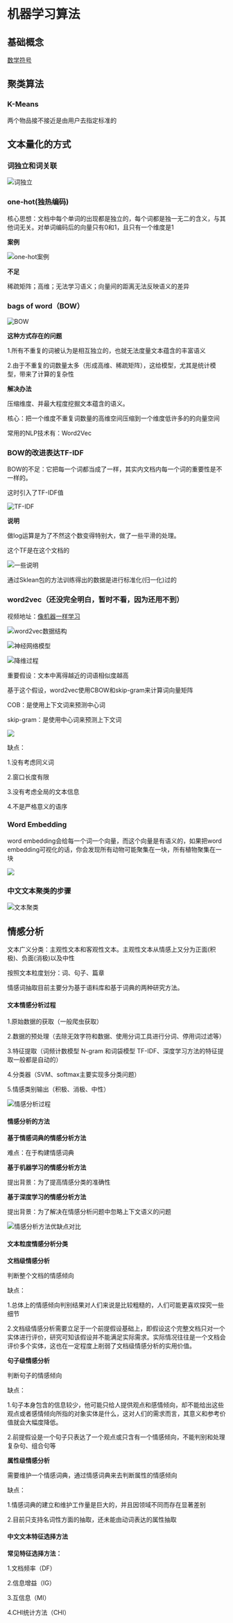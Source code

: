 # 机器学习算法

## 基础概念

[数学符号](https://blog.csdn.net/u014157109/article/details/89437547)



## 聚类算法

### K-Means

两个物品接不接近是由用户去指定标准的



## 文本量化的方式

### 词独立和词关联

![词独立](D:\github\MyKnowledgeRepository\machine_learning_img\text_as_data\词独立和词关联.png)



### one-hot(独热编码)

核心思想：文档中每个单词的出现都是独立的，每个词都是独一无二的含义，与其他词无关。对单词编码后的向量只有0和1，且只有一个维度是1

**案例**

![one-hot案例](D:\github\MyKnowledgeRepository\machine_learning_img\text_as_data\one-hot案例.png)



**不足**

稀疏矩阵；高维；无法学习语义；向量间的距离无法反映语义的差异



### bags of word（BOW）

![BOW](D:\github\MyKnowledgeRepository\machine_learning_img\text_as_data\bagofwords.png)



**这种方式存在的问题**

1.所有不重复的词被认为是相互独立的，也就无法度量文本蕴含的丰富语义

2.由于不重复的词数量太多（形成高维、稀疏矩阵），这给模型，尤其是统计模型，带来了计算的复杂性



**解决办法**

压缩维度、并最大程度挖掘文本蕴含的语义。

核心：把一个维度不重复词数量的高维空间压缩到一个维度低许多的的向量空间

常用的NLP技术有：Word2Vec



### BOW的改进表达TF-IDF

BOW的不足：它把每一个词都当成了一样，其实内文档内每一个词的重要性是不一样的。



这时引入了TF-IDF值

![TF-IDF](D:\github\MyKnowledgeRepository\machine_learning_img\text_as_data\TF-IDF.png)



**说明**

做log运算是为了不然这个数变得特别大，做了一些平滑的处理。

这个TF是在这个文档的

![一些说明](D:\github\MyKnowledgeRepository\machine_learning_img\text_as_data\5.png)

通过Sklean包的方法训练得出的数据是进行标准化(归一化)过的



### word2vec（还没完全明白，暂时不看，因为还用不到）

视频地址：[像机器一样学习](https://www.youtube.com/channel/UCm9zvddKLNLmEv-6gOt0Mdw)

![word2vec数据结构](D:\github\MyKnowledgeRepository\machine_learning_img\text_as_data\word2vec数据结构.png)



![神经网络模型](D:\github\MyKnowledgeRepository\machine_learning_img\text_as_data\2.png)



![降维过程](D:\github\MyKnowledgeRepository\machine_learning_img\text_as_data\3.png)



重要假设：文本中离得越近的词语相似度越高

基于这个假设，word2vec使用CBOW和skip-gram来计算词向量矩阵

COB：是使用上下文词来预测中心词

skip-gram：是使用中心词来预测上下文词

![](D:\github\MyKnowledgeRepository\machine_learning_img\text_as_data\COB和skip-gram.png)

缺点：

1.没有考虑同义词

2.窗口长度有限

3.没有考虑全局的文本信息

4.不是严格意义的语序



### Word Embedding

word embedding会给每一个词一个向量，而这个向量是有语义的，如果把word embedding可视化的话，你会发现所有动物可能聚集在一块，所有植物聚集在一块

![](D:\github\MyKnowledgeRepository\machine_learning_img\text_as_data\WordEmbedding.png)





### 中文文本聚类的步骤



![文本聚类](D:\github\MyKnowledgeRepository\machine_learning_img\text_as_data\文本聚类步骤.png)





## 情感分析

文本广义分类：主观性文本和客观性文本。主观性文本从情感上又分为正面(积极)、负面(消极)以及中性

按照文本粒度划分：词、句子、篇章

情感词抽取目前主要分为基于语料库和基于词典的两种研究方法。



#### 文本情感分析过程

1.原始数据的获取（一般爬虫获取）

2.数据的预处理（去除无效字符和数据、使用分词工具进行分词、停用词过滤等）

3.特征提取（词频计数模型 N-gram 和词袋模型 TF-IDF、深度学习方法的特征提取一般都是自动的）

4.分类器（SVM、softmax主要实现多分类问题）

5.情感类别输出（积极、消极、中性）

![情感分析过程](D:\github\MyKnowledgeRepository\machine_learning_img\情感分析过程.png)



#### 情感分析的方法

**基于情感词典的情感分析方法**

难点：在于构建情感词典

**基于机器学习的情感分析方法**

提出背景：为了提高情感分类的准确性

**基于深度学习的情感分析方法**

提出背景：为了解决在情感分析问题中忽略上下文语义的问题



![情感分析方法优缺点对比](D:\github\MyKnowledgeRepository\machine_learning_img\情感分析方法优缺点对比.png)



#### 文本粒度情感分析分类

**文档级情感分析**

判断整个文档的情感倾向



缺点：

1.总体上的情感倾向判别结果对人们来说是比较粗糙的，人们可能更喜欢探究一些细节

2.文档级情感分析需要立足于一个前提假设基础上，即假设这个完整文档只对一个实体进行评价，研究可知该假设并不能满足实际需求。实际情况往往是一个文档会评价多个实体，这也在一定程度上削弱了文档级情感分析的实用价值。

**句子级情感分析**

判断句子的情感倾向



缺点：

1.句子本身包含的信息较少，他可能只给人提供观点和感情倾向，却不能给出这些观点或者感情倾向所指的对象实体是什么，这对人们的需求而言，其意义和参考价值就会大幅度降低。

2.前提假设是一个句子只表达了一个观点或只含有一个情感倾向，不能判别和处理复杂句、组合句等

**属性级情感分析**

需要维护一个情感词典，通过情感词典来去判断属性的情感倾向



缺点：

1.情感词典的建立和维护工作量是巨大的，并且因领域不同而存在显著差别

2.目前只支持名词性方面的抽取，还未能由动词表达的属性抽取



#### 中文文本特征选择方法

**常见特征选择方法：**

1.文档频率（DF）

2.信息增益（IG）

3.互信息（MI）

4.CHI统计方法（CHI）








